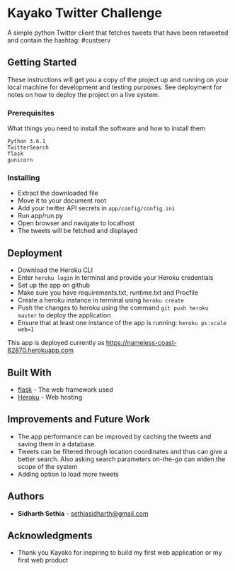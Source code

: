 # Kayako Twitter Challenge

A simple python Twitter client that fetches tweets that have been retweeted and contain the hashtag: #custserv

## Getting Started

These instructions will get you a copy of the project up and running on your local machine for development and testing purposes. See deployment for notes on how to deploy the project on a live system.

### Prerequisites

What things you need to install the software and how to install them

```
Python 3.6.1
TwitterSearch
flask
gunicorn
```

### Installing

- Extract the downloaded file
- Move it to your document root
- Add your twitter API secrets in `app/config/config.ini`
- Run app/run.py
- Open browser and navigate to localhost
- The tweets will be fetched and displayed

## Deployment

- Download the Heroku CLI
- Enter `heroku login` in terminal and provide your Heroku credentials
- Set up the app on github
- Make sure you have requirements.txt, runtime.txt and Procfile
- Create a heroku instance in terminal using `heroku create`
- Push the changes to heroku using the command `git push heroku master` to deploy the application
- Ensure that at least one instance of the app is running: `heroku ps:scale web=1`

This app is deployed currently as https://nameless-coast-82870.herokuapp.com

## Built With

* [flask](http://www.dropwizard.io/1.0.2/docs/) - The web framework used
* [Heroku](https://maven.apache.org/) - Web hosting

## Improvements and Future Work

- The app performance can be improved by caching the tweets and saving them in a database.
- Tweets can be filtered through location coordinates and thus can give a better search. Also asking search parameters on-the-go can widen the scope of the system
- Adding option to load more tweets

## Authors

* **Sidharth Sethia** - sethiasidharth@gmail.com

## Acknowledgments

* Thank you Kayako for inspiring to build my first web application or my first web product
